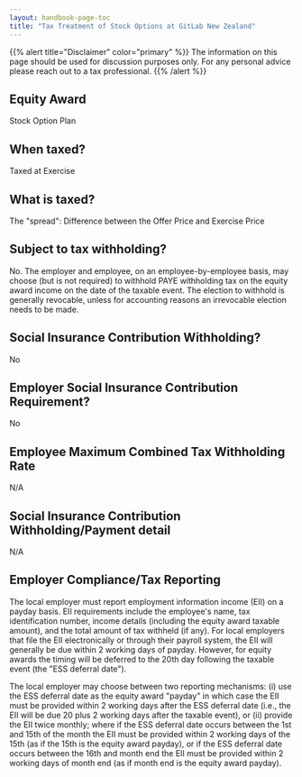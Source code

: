 ```yaml
---
layout: handbook-page-toc
title: "Tax Treatment of Stock Options at GitLab New Zealand"
---
```


{{% alert title="Disclaimer" color="primary" %}}
The information on this page should be used for discussion purposes only. For any personal advice please reach out to a tax professional.
{{% /alert %}}

## Equity Award

Stock Option Plan

## When taxed?

Taxed at Exercise

## What is taxed?

The "spread": Difference between the Offer Price and Exercise Price

## Subject to tax withholding?

No. The employer and employee, on an employee-by-employee basis, may choose (but is not required) to withhold PAYE withholding tax on the equity award income on the date of the taxable event. The election to withhold is generally revocable, unless for accounting reasons an irrevocable election needs to be made.

## Social Insurance Contribution Withholding?

No

## Employer Social Insurance Contribution Requirement?

No

## Employee Maximum Combined Tax Withholding Rate

N/A

## Social Insurance Contribution Withholding/Payment detail

N/A

## Employer Compliance/Tax Reporting

The local employer must report employment information income (EII) on a payday basis. EII requirements include the employee's name, tax identification number, income details (including the equity award taxable amount), and the total amount of tax withheld (if any). For local employers that file the EII electronically or through their payroll system, the EII will generally be due within 2 working days of payday. However, for equity awards the timing will be deferred to the 20th day following the taxable event (the "ESS deferral date").

The local employer may choose between two reporting mechanisms: (i) use the ESS deferral date as the equity award "payday" in which case the EII must be provided within 2 working days after the ESS deferral date (i.e., the EII will be due 20 plus 2 working days after the taxable event), or (ii) provide the EII twice monthly; where if the ESS deferral date occurs between the 1st and 15th of the month the EII must be provided within 2 working days of the 15th (as if the 15th is the equity award payday), or if the ESS deferral date occurs between the 16th and month end the EII must be provided within 2 working days of month end (as if month end is the equity award payday).
